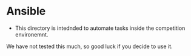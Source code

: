 # Ansible
- This directory is intednded to automate tasks inside the competition environemnt. 

We have not tested this much, so good luck if you decide to use it.